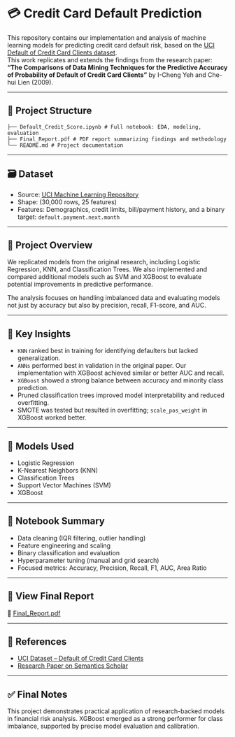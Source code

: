 # 💳 Credit Card Default Prediction

This repository contains our implementation and analysis of machine learning models for predicting credit card default risk, based on the [UCI Default of Credit Card Clients dataset](https://archive.ics.uci.edu/dataset/350/default+of+credit+card+clients).  
This work replicates and extends the findings from the research paper:  
**“The Comparisons of Data Mining Techniques for the Predictive Accuracy of Probability of Default of Credit Card Clients”** by I-Cheng Yeh and Che-hui Lien (2009).

---

## 📂 Project Structure
```
├── Default_Credit_Score.ipynb # Full notebook: EDA, modeling, evaluation
├── Final_Report.pdf # PDF report summarizing findings and methodology
└── README.md # Project documentation
```

---

## 🗃 Dataset

- Source: [UCI Machine Learning Repository](https://archive.ics.uci.edu/dataset/350/default+of+credit+card+clients)  
- Shape: (30,000 rows, 25 features)  
- Features: Demographics, credit limits, bill/payment history, and a binary target: `default.payment.next.month`

---

## 📒 Project Overview

We replicated models from the original research, including Logistic Regression, KNN, and Classification Trees. We also implemented and compared additional models such as SVM and XGBoost to evaluate potential improvements in predictive performance.

The analysis focuses on handling imbalanced data and evaluating models not just by accuracy but also by precision, recall, F1-score, and AUC.

---

## 📌 Key Insights

- `KNN` ranked best in training for identifying defaulters but lacked generalization.
- `ANNs` performed best in validation in the original paper. Our implementation with XGBoost achieved similar or better AUC and recall.
- `XGBoost` showed a strong balance between accuracy and minority class prediction.
- Pruned classification trees improved model interpretability and reduced overfitting.
- SMOTE was tested but resulted in overfitting; `scale_pos_weight` in XGBoost worked better.

---

## 🧠 Models Used

- Logistic Regression
- K-Nearest Neighbors (KNN)
- Classification Trees
- Support Vector Machines (SVM)
- XGBoost

---

## 🧪 Notebook Summary

- Data cleaning (IQR filtering, outlier handling)
- Feature engineering and scaling
- Binary classification and evaluation
- Hyperparameter tuning (manual and grid search)
- Focused metrics: Accuracy, Precision, Recall, F1, AUC, Area Ratio

---

## 📑 View Final Report

📄 [Final_Report.pdf](./Final_Report.pdf)

---

## 🔗 References

- [UCI Dataset – Default of Credit Card Clients](https://archive.ics.uci.edu/dataset/350/default+of+credit+card+clients)
- [Research Paper on Semantics Scholar](https://www.semanticscholar.org/paper/The-comparisons-of-data-mining-techniques-for-the-Yeh-Lien/1cacac4f0ea9fdff3cd88c151c94115a9fddcf33)

---

## ✅ Final Notes

This project demonstrates practical application of research-backed models in financial risk analysis. XGBoost emerged as a strong performer for class imbalance, supported by precise model evaluation and calibration.

